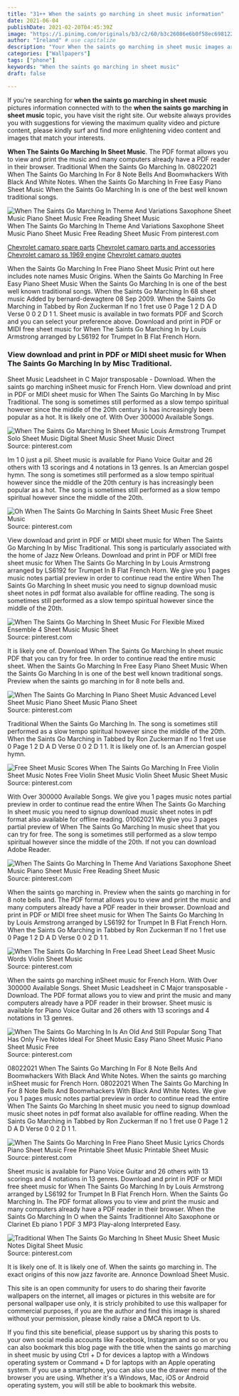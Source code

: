 ```yaml
---
title: "31++ When the saints go marching in sheet music information"
date: 2021-06-04
publishDate: 2021-02-20T04:45:39Z
image: "https://i.pinimg.com/originals/b3/c2/60/b3c26086e6b0f58ec698122c50549640.png"
author: "Ireland" # use capitalize
description: "Your When the saints go marching in sheet music images are available in this site. When the saints go marching in sheet music are a topic that is being searched for and liked by netizens today. You can Find and Download the When the saints go marching in sheet music files here. Download all free images."
categories: ["Wallpapers"]
tags: ["phone"]
keywords: "When the saints go marching in sheet music"
draft: false

---
```


If you're searching for **when the saints go marching in sheet music** pictures information connected with to the **when the saints go marching in sheet music** topic, you have visit the right  site.  Our website always  provides you with  suggestions  for viewing  the maximum  quality video and picture  content, please kindly surf and find more enlightening video content and images  that match your interests.

**When The Saints Go Marching In Sheet Music**. The PDF format allows you to view and print the music and many computers already have a PDF reader in their browser. Traditional When the Saints Go Marching In. 08022021 When The Saints Go Marching In For 8 Note Bells And Boomwhackers With Black And White Notes. When the Saints Go Marching In Free Easy Piano Sheet Music When the Saints Go Marching In is one of the best well known traditional songs.

![When The Saints Go Marching In Theme And Variations Saxophone Sheet Music Piano Sheet Music Free Reading Sheet Music](https://i.pinimg.com/originals/f0/00/4e/f0004e871293f61d68a8695ce6a3fe59.png "When The Saints Go Marching In Theme And Variations Saxophone Sheet Music Piano Sheet Music Free Reading Sheet Music")
When The Saints Go Marching In Theme And Variations Saxophone Sheet Music Piano Sheet Music Free Reading Sheet Music From pinterest.com

[Chevrolet camaro spare parts](/chevrolet-camaro-spare-parts/)
[Chevrolet camaro parts and accessories](/chevrolet-camaro-parts-and-accessories/)
[Chevrolet camaro ss 1969 engine](/chevrolet-camaro-ss-1969-engine/)
[Chevrolet camaro quotes](/chevrolet-camaro-quotes/)

When the Saints Go Marching In Free Piano Sheet Music Print out here includes note names Music Origins. When the Saints Go Marching In Free Easy Piano Sheet Music When the Saints Go Marching In is one of the best well known traditional songs. When the Saints Go Marching In 68 sheet music Added by bernard-dewagtere 08 Sep 2009. When the Saints Go Marching in Tabbed by Ron Zuckerman If no 1 fret use 0 Page 1 2 D A D Verse 0 0 2 D 1 1. Sheet music is available in two formats PDF and Scorch and you can select your preference above. Download and print in PDF or MIDI free sheet music for When The Saints Go Marching In by Louis Armstrong arranged by LS6192 for Trumpet In B Flat French Horn.

### View download and print in PDF or MIDI sheet music for When The Saints Go Marching In by Misc Traditional.

Sheet Music Leadsheet in C Major transposable - Download. When the saints go marching inSheet music for French Horn. View download and print in PDF or MIDI sheet music for When The Saints Go Marching In by Misc Traditional. The song is sometimes still performed as a slow tempo spiritual however since the middle of the 20th century is has increasingly been popular as a hot. It is likely one of. With Over 300000 Available Songs.


![When The Saints Go Marching In Sheet Music Louis Armstrong Trumpet Solo Sheet Music Digital Sheet Music Sheet Music Direct](https://i.pinimg.com/originals/8c/4b/27/8c4b27f8eb4f929a0e65f6a2d58f8038.png "When The Saints Go Marching In Sheet Music Louis Armstrong Trumpet Solo Sheet Music Digital Sheet Music Sheet Music Direct")
Source: pinterest.com

Im 1 0 just a pil. Sheet music is available for Piano Voice Guitar and 26 others with 13 scorings and 4 notations in 13 genres. Is an Amercian gospel hymn. The song is sometimes still performed as a slow tempo spiritual however since the middle of the 20th century is has increasingly been popular as a hot. The song is sometimes still performed as a slow tempo spiritual however since the middle of the 20th.

![Oh When The Saints Go Marching In Saints Sheet Music Free Sheet Music](https://i.pinimg.com/originals/37/10/9c/37109c2e7c211da04ca2ebaaeef7a980.png "Oh When The Saints Go Marching In Saints Sheet Music Free Sheet Music")
Source: pinterest.com

View download and print in PDF or MIDI sheet music for When The Saints Go Marching In by Misc Traditional. This song is particularly associated with the home of Jazz New Orleans. Download and print in PDF or MIDI free sheet music for When The Saints Go Marching In by Louis Armstrong arranged by LS6192 for Trumpet In B Flat French Horn. We give you 1 pages music notes partial preview in order to continue read the entire When The Saints Go Marching In sheet music you need to signup download music sheet notes in pdf format also available for offline reading. The song is sometimes still performed as a slow tempo spiritual however since the middle of the 20th.

![When The Saints Go Marching In Sheet Music For Flexible Mixed Ensemble 4 Sheet Music Music Sheet](https://i.pinimg.com/originals/98/bb/06/98bb067659d9de12f72fdbf3ac15206b.gif "When The Saints Go Marching In Sheet Music For Flexible Mixed Ensemble 4 Sheet Music Music Sheet")
Source: pinterest.com

It is likely one of. Download When The Saints Go Marching In sheet music PDF that you can try for free. In order to continue read the entire music sheet. When the Saints Go Marching In Free Easy Piano Sheet Music When the Saints Go Marching In is one of the best well known traditional songs. Preview when the saints go marching in for 8 note bells and.

![When The Saints Go Marching In Piano Sheet Music Advanced Level Sheet Music Piano Sheet Music Piano Sheet](https://i.pinimg.com/736x/84/37/6d/84376d6c67dbb234b1c43f5d91bd7108.jpg "When The Saints Go Marching In Piano Sheet Music Advanced Level Sheet Music Piano Sheet Music Piano Sheet")
Source: pinterest.com

Traditional When the Saints Go Marching In. The song is sometimes still performed as a slow tempo spiritual however since the middle of the 20th. When the Saints Go Marching in Tabbed by Ron Zuckerman If no 1 fret use 0 Page 1 2 D A D Verse 0 0 2 D 1 1. It is likely one of. Is an Amercian gospel hymn.

![Free Sheet Music Scores When The Saints Go Marching In Free Violin Sheet Music Notes Free Violin Sheet Music Violin Sheet Music Sheet Music](https://i.pinimg.com/originals/f5/d4/66/f5d46657750e597dfd9e24fe1a2f5d48.png "Free Sheet Music Scores When The Saints Go Marching In Free Violin Sheet Music Notes Free Violin Sheet Music Violin Sheet Music Sheet Music")
Source: pinterest.com

With Over 300000 Available Songs. We give you 1 pages music notes partial preview in order to continue read the entire When The Saints Go Marching In sheet music you need to signup download music sheet notes in pdf format also available for offline reading. 01062021 We give you 3 pages partial preview of When The Saints Go Marching In music sheet that you can try for free. The song is sometimes still performed as a slow tempo spiritual however since the middle of the 20th. If not you can download Adobe Reader.

![When The Saints Go Marching In Theme And Variations Saxophone Sheet Music Piano Sheet Music Free Reading Sheet Music](https://i.pinimg.com/originals/f0/00/4e/f0004e871293f61d68a8695ce6a3fe59.png "When The Saints Go Marching In Theme And Variations Saxophone Sheet Music Piano Sheet Music Free Reading Sheet Music")
Source: pinterest.com

When the saints go marching in. Preview when the saints go marching in for 8 note bells and. The PDF format allows you to view and print the music and many computers already have a PDF reader in their browser. Download and print in PDF or MIDI free sheet music for When The Saints Go Marching In by Louis Armstrong arranged by LS6192 for Trumpet In B Flat French Horn. When the Saints Go Marching in Tabbed by Ron Zuckerman If no 1 fret use 0 Page 1 2 D A D Verse 0 0 2 D 1 1.

![When The Saints Go Marching In Free Lead Sheet Lead Sheet Music Words Violin Sheet Music](https://i.pinimg.com/originals/a0/9f/27/a09f2778bf47a8fc57e6b4f043805791.jpg "When The Saints Go Marching In Free Lead Sheet Lead Sheet Music Words Violin Sheet Music")
Source: pinterest.com

When the saints go marching inSheet music for French Horn. With Over 300000 Available Songs. Sheet Music Leadsheet in C Major transposable - Download. The PDF format allows you to view and print the music and many computers already have a PDF reader in their browser. Sheet music is available for Piano Voice Guitar and 26 others with 13 scorings and 4 notations in 13 genres.

![When The Saints Go Marching In Is An Old And Still Popular Song That Has Only Five Notes Ideal For Sheet Music Easy Piano Sheet Music Piano Sheet Music Free](https://i.pinimg.com/originals/c1/30/ce/c130ce8142f414477a7325ec2ff2f301.gif "When The Saints Go Marching In Is An Old And Still Popular Song That Has Only Five Notes Ideal For Sheet Music Easy Piano Sheet Music Piano Sheet Music Free")
Source: pinterest.com

08022021 When The Saints Go Marching In For 8 Note Bells And Boomwhackers With Black And White Notes. When the saints go marching inSheet music for French Horn. 08022021 When The Saints Go Marching In For 8 Note Bells And Boomwhackers With Black And White Notes. We give you 1 pages music notes partial preview in order to continue read the entire When The Saints Go Marching In sheet music you need to signup download music sheet notes in pdf format also available for offline reading. When the Saints Go Marching in Tabbed by Ron Zuckerman If no 1 fret use 0 Page 1 2 D A D Verse 0 0 2 D 1 1.

![When The Saints Go Marching In Free Piano Sheet Music Lyrics Chords Piano Sheet Music Free Printable Sheet Music Printable Sheet Music](https://i.pinimg.com/originals/f0/e9/3c/f0e93c5a12f3bd8ea304855f98932063.jpg "When The Saints Go Marching In Free Piano Sheet Music Lyrics Chords Piano Sheet Music Free Printable Sheet Music Printable Sheet Music")
Source: pinterest.com

Sheet music is available for Piano Voice Guitar and 26 others with 13 scorings and 4 notations in 13 genres. Download and print in PDF or MIDI free sheet music for When The Saints Go Marching In by Louis Armstrong arranged by LS6192 for Trumpet In B Flat French Horn. When the Saints Go Marching In. The PDF format allows you to view and print the music and many computers already have a PDF reader in their browser. When the Saints Go Marching In O when the Saints Traditionnel Alto Saxophone or Clarinet Eb piano 1 PDF 3 MP3 Play-along Interpreted Easy.

![Traditional When The Saints Go Marching In Sheet Music Sheet Music Notes Digital Sheet Music](https://i.pinimg.com/originals/b3/c2/60/b3c26086e6b0f58ec698122c50549640.png "Traditional When The Saints Go Marching In Sheet Music Sheet Music Notes Digital Sheet Music")
Source: pinterest.com

It is likely one of. It is likely one of. When the saints go marching in. The exact origins of this now jazz favorite are. Annonce Download Sheet Music.

This site is an open community for users to do sharing their favorite wallpapers on the internet, all images or pictures in this website are for personal wallpaper use only, it is stricly prohibited to use this wallpaper for commercial purposes, if you are the author and find this image is shared without your permission, please kindly raise a DMCA report to Us.

If you find this site beneficial, please support us by sharing this posts to your own social media accounts like Facebook, Instagram and so on or you can also bookmark this blog page with the title when the saints go marching in sheet music by using Ctrl + D for devices a laptop with a Windows operating system or Command + D for laptops with an Apple operating system. If you use a smartphone, you can also use the drawer menu of the browser you are using. Whether it's a Windows, Mac, iOS or Android operating system, you will still be able to bookmark this website.
